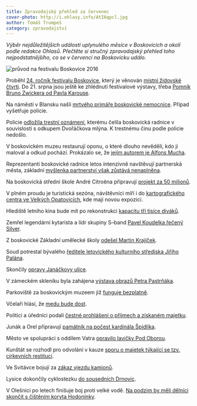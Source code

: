 ```yaml
---
title: Zpravodajský přehled za červenec
cover-photo: http://i.ohlasy.info/AtI6qpcl.jpg
author: Tomáš Trumpeš
category: zpravodajství
---
```


*Výběr nejdůležitějších událostí uplynulého měsíce v Boskovicích a okolí podle redakce Ohlasů. Přečtěte si stručný zpravodajský přehled toho nejpodstatnějšího, co se v červenci na Boskovicku událo.*

<img src="http://i.ohlasy.info/AtI6qpc.jpg" alt="průvod na festivalu Boskovice 2016" class="img-responsive img-popup" data-author="Tomáš Trumpeš">

Proběhl [24. ročník festivalu Boskovice](http://ohlasy.info/clanky/2016/07/festivalovy-zapisnik.html), který je věnován [místní židovské čtvrti](http://ohlasy.info/clanky/2016/07/anketa-zidovska-ctvrt.html). Do 21. srpna jsou ještě ke zhlédnutí festivalové výstavy, třeba [Pomník Bruno Zwickera od Pavla Karouse](http://ohlasy.info/clanky/2016/07/rozhovor-karous.html).

Na náměstí v Blansku našli [mrtvého primáře boskovické nemocnice](http://zpravy.aktualne.cz/regiony/jihomoravsky/na-namesti-v-blansku-nasli-mrtveho-primare-boskovicke-nemocn/r~8f608faa4f3a11e69d46002590604f2e/). Případ vyšetřuje policie.

Policie [odložila trestní oznámení](http://ohlasy.info/clanky/2016/07/vysetrovani-cervenka.html), kterému čelila boskovická radnice v souvislosti s odkupem Dvořáčkova mlýna. K trestnému činu podle policie nedošlo.

V boskovickém muzeu restaurují oponu, o které dlouho nevěděli, kdo ji maloval a odkud pochází. Prokázalo se, že [jejím autorem je Alfons Mucha](http://ohlasy.info/clanky/2016/07/muchova-opona.html).

Reprezentanti boskovické radnice letos intenzivně navštěvují partnerská města, základní [myšlenka partnerství však zůstává nenaplněna](http://ohlasy.info/clanky/2016/07/partnerska-mesta.html).

Na boskovická střední škole André Citroëna připravují [projekt za 50 milionů](http://blanensky.denik.cz/zpravy_region/projekt-za-50-milionu-boskovicka-stredni-skola-chce-vymenit-i-stare-stroje-20160722.html). 

V plném proudu je turistická sezóna, návštěvníci míří i do [kartografického centra ve Velkých Opatovicích](http://ohlasy.info/clanky/2016/07/rozhovor-kaderkova.html), kde mají novou expozici.

Hlediště letního kina bude mít po rekonstrukci [kapacitu tři tisíce diváků](http://zrcadlo.net/clanky/Hlediste-boskovickeho-letniho-kina-bude-mit-vice-mist-na-sezeni-3001/).

Zemřel legendární kytarista a lídr skupiny S–band [Pavel Koudelka řečený Silver](http://ohlasy.info/clanky/2016/07/nekrolog-silver.html).

Z boskovické Základní umělecké školy [odešel Martin Krajíček](http://ohlasy.info/clanky/2016/07/rozhovor-krajicek-zus.html).

Soud potrestal bývalého [ředitele letovického kulturního střediska Jiřího Palána](http://zrcadlo.net/clanky/Soud-potrestal-byvaleho-reditele-MKS-Letovice-Jiriho-Palana-3047/).

Skončily [opravy Janáčkovy ulice](http://zrcadlo.net/clanky/Opravy-Janackovy-ulice-za-nemocnici-v-Boskovicich-uz-skoncily-3058/).

V zámeckém skleníku byla zahájena [výstava obrazů Petra Pastrňáka](https://www.facebook.com/ohlasy/posts/1042795375774577).

Parkoviště za boskovickým muzeem již [funguje bezplatně](http://blanensky.denik.cz/zpravy_region/boskovice-vic-platily-za-udrzbu-nez-vydelavaly-parkovani-u-muzea-bude-zdarma-20160730.html).

Včelaři hlásí, že [medu bude dost](http://blanensky.denik.cz/zpravy_region/vcelari-na-blanensku-hlasi-medu-jsme-letos-stocili-dost-20160722.html).

Politici a úředníci podali [čestné prohlášení o příjmech a získaném majetku](http://blanensky.denik.cz/zpravy_region/majetek-politiku-a-uredniku-domy-cenne-papiry-i-dluhy-20160722.html).

Junák a Orel připravují [památník na počest kardinála Špidlíka](http://blanensky.denik.cz/zpravy_region/boskovicti-postavi-pamatnik-na-pocest-kardinala-spidlika-20160713.html).

Město ve spolupráci s oddílem Vatra [opravilo lavičky Pod Oborou](http://blanensky.denik.cz/zpravy_region/do-opravy-lavicek-v-boskovicich-se-zapojily-take-deti-20160708.html).

Kunštát se rozhodl pro odvolání v kauze [sporu o majetek týkající se tzv. církevních restitucí](http://blanensky.denik.cz/zpravy_region/cirkevni-restituce-kunstat-zvolil-boj-o-majetek-20160708.html).

Ve Svitávce bojují za [zákaz vjezdu kamionů](http://blanensky.denik.cz/zpravy_region/ve-svitavce-bojuji-neunavne-za-zakaz-vjezdu-kamionu-20160706.html).

Lysice dokončily cyklostezku [do sousedních Drnovic](http://zrcadlo.net/clanky/Lysice-dokoncily-posledni-usek-nove-cyklostezky-do-Drnovic-3016/).

V Olešnici po letech finišuje boj proti velké vodě. [Na podzim by měli dělníci skončit s čištěním koryta Hodonínky](http://blanensky.denik.cz/zpravy_region/upravy-koryta-hodoninky-protekajici-olesnici-finisuji-pomohou-pri-velke-vode-20160727.html).
